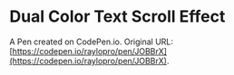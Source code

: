 # Dual Color Text Scroll Effect

A Pen created on CodePen.io. Original URL: [https://codepen.io/raylopro/pen/JOBBrX](https://codepen.io/raylopro/pen/JOBBrX).

